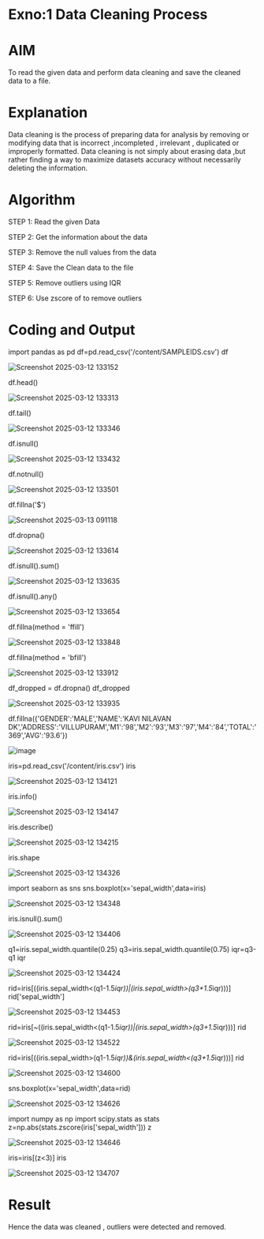 # Exno:1  Data Cleaning Process

# AIM
To read the given data and perform data cleaning and save the cleaned data to a file.

# Explanation
Data cleaning is the process of preparing data for analysis by removing or modifying data that is incorrect ,incompleted , irrelevant , duplicated or improperly formatted. Data cleaning is not simply about erasing data ,but rather finding a way to maximize datasets accuracy without necessarily deleting the information.

# Algorithm
STEP 1: Read the given Data

STEP 2: Get the information about the data

STEP 3: Remove the null values from the data

STEP 4: Save the Clean data to the file

STEP 5: Remove outliers using IQR

STEP 6: Use zscore of to remove outliers

# Coding and Output

import pandas as pd
df=pd.read_csv('/content/SAMPLEIDS.csv')
df

![Screenshot 2025-03-12 133152](https://github.com/user-attachments/assets/6589d151-4108-449a-858e-fc7fddd78672)


df.head()

![Screenshot 2025-03-12 133313](https://github.com/user-attachments/assets/08d7faed-3bbf-4a0b-8c31-3340b83ffbcb)


df.tail()

![Screenshot 2025-03-12 133346](https://github.com/user-attachments/assets/4b44512e-5da8-4bca-b35c-6da5afd68e02)


df.isnull()

![Screenshot 2025-03-12 133432](https://github.com/user-attachments/assets/b7b68d69-53ae-44de-a741-02a82f00c3e6)


df.notnull()

![Screenshot 2025-03-12 133501](https://github.com/user-attachments/assets/2b69732d-4b58-4b4c-9713-31e181577c6e)


df.fillna('$')

![Screenshot 2025-03-13 091118](https://github.com/user-attachments/assets/5344bb35-0c8d-4d6f-a601-a8fff34a0327)


df.dropna()

![Screenshot 2025-03-12 133614](https://github.com/user-attachments/assets/4e6a3ae8-3159-4769-a428-f67cf44f02bf)


df.isnull().sum()

![Screenshot 2025-03-12 133635](https://github.com/user-attachments/assets/fb438f27-e7f6-4e6b-870f-961f40875413)


df.isnull().any()

![Screenshot 2025-03-12 133654](https://github.com/user-attachments/assets/38f18d16-7b0b-48a1-93cc-60e780d81b78)


df.fillna(method = 'ffill')

![Screenshot 2025-03-12 133848](https://github.com/user-attachments/assets/41d33cea-3240-4091-95e5-6fa426063fe7)


df.fillna(method = 'bfill')

![Screenshot 2025-03-12 133912](https://github.com/user-attachments/assets/e5b5a099-abd6-47f0-ad39-d9b4d7137a5c)


df_dropped = df.dropna()
df_dropped

![Screenshot 2025-03-12 133935](https://github.com/user-attachments/assets/ba4e75f5-1023-44bf-8b87-8637ef7c2830)


df.fillna({'GENDER':'MALE','NAME':'KAVI NILAVAN  DK','ADDRESS':'VILLUPURAM','M1':'98','M2':'93','M3':'97','M4':'84','TOTAL':'369','AVG':'93.6'})

![image](https://github.com/user-attachments/assets/3eb5c26d-7096-4390-ae33-a8a21896d279)


iris=pd.read_csv('/content/iris.csv')
iris

![Screenshot 2025-03-12 134121](https://github.com/user-attachments/assets/e7ea07f7-8a6d-4735-862a-b50f49ef49e1)


iris.info()

![Screenshot 2025-03-12 134147](https://github.com/user-attachments/assets/c955db79-bf3f-440e-8ff8-024dfeef2fb5)


iris.describe()

![Screenshot 2025-03-12 134215](https://github.com/user-attachments/assets/6c3ef03e-8665-42cb-9c01-69bcc0c2f5e8)


iris.shape

![Screenshot 2025-03-12 134326](https://github.com/user-attachments/assets/d8739150-b34d-4ffc-ba45-2262ed04d4cb)


import seaborn as sns
sns.boxplot(x='sepal_width',data=iris)

![Screenshot 2025-03-12 134348](https://github.com/user-attachments/assets/5fc80d4e-b21c-45d0-b868-04963133b3bb)


iris.isnull().sum()

![Screenshot 2025-03-12 134406](https://github.com/user-attachments/assets/e847a4c9-509d-4165-9c4c-14ffa8c62b78)


q1=iris.sepal_width.quantile(0.25)
q3=iris.sepal_width.quantile(0.75)
iqr=q3-q1
iqr

![Screenshot 2025-03-12 134424](https://github.com/user-attachments/assets/8ac2e7b8-3b1b-4f71-bad0-d1f771f889fd)


rid=iris[((iris.sepal_width<(q1-1.5*iqr))|(iris.sepal_width>(q3+1.5*iqr)))]
rid['sepal_width']

![Screenshot 2025-03-12 134453](https://github.com/user-attachments/assets/1dcebe50-2566-4c01-b5a6-49fb799b72af)


rid=iris[~((iris.sepal_width<(q1-1.5*iqr))|(iris.sepal_width>(q3+1.5*iqr)))]
rid

![Screenshot 2025-03-12 134522](https://github.com/user-attachments/assets/2c1fec7b-ed12-4dac-9f90-192beed502e2)


rid=iris[((iris.sepal_width>(q1-1.5*iqr))&(iris.sepal_width<(q3+1.5*iqr)))]
rid

![Screenshot 2025-03-12 134600](https://github.com/user-attachments/assets/5ca24360-69f5-44c8-a7d7-d28a3cd32638)


sns.boxplot(x='sepal_width',data=rid)

![Screenshot 2025-03-12 134626](https://github.com/user-attachments/assets/165d3642-895b-40e1-84bb-81b85610daa4)


import numpy as np
import scipy.stats as stats
z=np.abs(stats.zscore(iris['sepal_width']))
z

![Screenshot 2025-03-12 134646](https://github.com/user-attachments/assets/6d8f93ea-9c49-42dd-8875-f3827b0d7591)


iris=iris[(z<3)]
iris

![Screenshot 2025-03-12 134707](https://github.com/user-attachments/assets/7e49a52a-b6bd-44b1-a2c9-06defaf0557f)

# Result
 Hence the data was cleaned , outliers were detected and removed.
